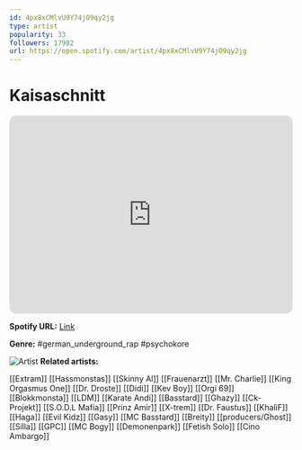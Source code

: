 ```yaml
---
id: 4px8xCMlvU9Y74jO9qy2jg
type: artist
popularity: 33
followers: 17902
url: https://open.spotify.com/artist/4px8xCMlvU9Y74jO9qy2jg
---
```

# Kaisaschnitt

<iframe style="border-radius:12px" src="https://open.spotify.com/embed/artist/4px8xCMlvU9Y74jO9qy2jg" width="100%" height="352" frameBorder="0" allowfullscreen="" allow="autoplay; clipboard-write; encrypted-media; fullscreen; picture-in-picture" loading="lazy"></iframe>

**Spotify URL:** [Link](https://open.spotify.com/artist/4px8xCMlvU9Y74jO9qy2jg)

**Genre:**  #german_underground_rap #psychokore

![Artist](https://i.scdn.co/image/ab67616d0000b273732a518ebec94ffc71f89eef)
**Related artists:**

[[Extram]]
[[Hassmonstas]]
[[Skinny Al]]
[[Frauenarzt]]
[[Mr. Charlie]]
[[King Orgasmus One]]
[[Dr. Droste]]
[[Didi]]
[[Kev Boy]]
[[Orgi 69]]
[[Blokkmonsta]]
[[LDM]]
[[Karate Andi]]
[[Basstard]]
[[Ghazy]]
[[Ck-Projekt]]
[[S.O.D.L Mafia]]
[[Prinz Amir]]
[[X-trem]]
[[Dr. Faustus]]
[[KhaliF]]
[[Haga]]
[[Evil Kidz]]
[[Gasy]]
[[MC Basstard]]
[[Breity]]
[[producers/Ghost]]
[[Silla]]
[[GPC]]
[[MC Bogy]]
[[Demonenpark]]
[[Fetish Solo]]
[[Cino Ambargo]]
